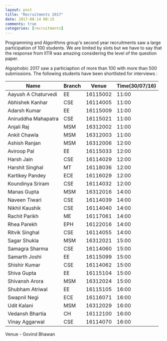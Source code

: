 ```yaml
---
layout: post
title: "Recruitments 2017"
date: 2017-08-14 00:15
comments: true
categories: [recruitments]
---
```


Programming and Algorithms group's second year recruitments saw a large participation of 100 students. We are limited by slots but we have to say that the response from IITR was amazing considering the level of the question paper.

Algophobic 2017  saw a particiaption of more than 100 with more than 500 submissions.
The following students have been shortlisted for interviews :


| 	Name                 	 | 	Branch		 	|	Venue			|	Time(30/07/16) |
| 	-------------------------| ---------------  | ----------------  |	-------------- |
| 	Aayush A Chaturvedi		 |	EE			 	|	16115002		|		11:00      | 
| 	Abhishek Kanhar		 	 |	CSE			 	|	16114005		|		11:00      | 
| 	Adarsh Kumar			 |	EE			 	|	16115009		|		11:00      | 
| 	Aniruddha Mahapatra	 	 |	CSE			 	|	16115021		|		11:00      | 
| 	Anjali Raj			 	 |	MSM			 	|	16312002		|		11:00      | 
| 	Ankit Chawla		 	 |	MSM			 	|	16312003		|		11:00      |
| 	Ashish Ranjan		 	 |	MSM			 	|	16312006		|		12:00	   |
| 	Aviroop Pal				 |	EE			 	|	16115033		|		12:00	   |
| 	Harsh Jain			 	 |	CSE			 	|	16114029		|		12:00	   |
| 	Harshit Singhal			 |	MT			 	|	16118036		|		12:00	   |
| 	Kartikey Pandey		 	 |	ECE			 	|	16116029		|		12:00	   |
| 	Koundinya Sriram	 	 |	CSE			 	|	16114032		|		12:00	   |
| 	Manas Gupta			 	 |	MSM			 	|	16312016		|		14:00	   |
| 	Naveen Tiwari		 	 |	CSE			 	|	16114039		|		14:00	   |
| 	Nikhil Kaushik		 	 |	CSE			 	|	16114040		|		14:00	   |
| 	Rachit Parikh			 |	ME			 	|	16117061		|		14:00	   |
| 	Rhea Parekh			 	 |	EPH			 	|	16122016		|		14:00	   |
| 	Ritvik Singhal		 	 |	CSE			 	|	16114055		|		14:00	   |
| 	Sagar Shukla		 	 |	MSM			 	|	16312021		|		15:00	   |
| 	Samagra Sharma		 	 |	CSE			 	|	16114060		|		15:00	   |
| 	Samarth Joshi			 |	EE			 	|	16115099		|		15:00	   |
| 	Shishir Kumar		 	 |	CSE			 	|	16114062		|		15:00	   |
| 	Shiva Gupta				 |	EE			 	|	16115104		|		15:00	   |
| 	Shivansh Arora		 	 |	MSM			 	|	16312024		|		15:00	   |
| 	Shubham Atriwal			 |	EE			 	|	16115105		|		16:00 	   |
| 	Swapnil Negi		 	 |	ECE			 	|	16116071		|		16:00 	   |
| 	Udit Kalani			 	 |	MSM			 	|	16312029		|		16:00 	   |
| 	Vedansh Bhartia			 |	CH			 	|	16112100		|		16:00 	   |
| 	Vinay Aggarwal		 	 |	CSE			 	|	16114070		|		16:00 	   |

Venue - Govind Bhawan